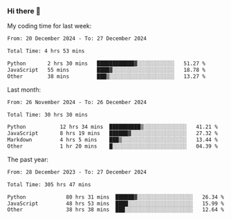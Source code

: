 ### Hi there 👋

My coding time for last week:

<!--START_SECTION:week-->

```txt
From: 20 December 2024 - To: 27 December 2024

Total Time: 4 hrs 53 mins

Python       2 hrs 30 mins   ████████████▓░░░░░░░░░░░░   51.27 %
JavaScript   55 mins         ████▓░░░░░░░░░░░░░░░░░░░░   18.78 %
Other        38 mins         ███▒░░░░░░░░░░░░░░░░░░░░░   13.27 %
```

<!--END_SECTION:week-->

Last month:

<!--START_SECTION:month-->

```txt
From: 26 November 2024 - To: 26 December 2024

Total Time: 30 hrs 30 mins

Python           12 hrs 34 mins  ██████████▒░░░░░░░░░░░░░░   41.21 %
JavaScript       8 hrs 19 mins   ██████▓░░░░░░░░░░░░░░░░░░   27.32 %
Markdown         4 hrs 5 mins    ███▒░░░░░░░░░░░░░░░░░░░░░   13.44 %
Other            1 hr 20 mins    █░░░░░░░░░░░░░░░░░░░░░░░░   04.39 %
```

<!--END_SECTION:month-->

The past year:

<!--START_SECTION:year-->

```txt
From: 28 December 2023 - To: 27 December 2024

Total Time: 305 hrs 47 mins

Python             80 hrs 31 mins  ██████▓░░░░░░░░░░░░░░░░░░   26.34 %
JavaScript         48 hrs 53 mins  ████░░░░░░░░░░░░░░░░░░░░░   15.99 %
Other              38 hrs 38 mins  ███░░░░░░░░░░░░░░░░░░░░░░   12.64 %
```

<!--END_SECTION:year-->
